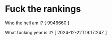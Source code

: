 # Fuck the rankings

Who the hell am I?
{ 9946660 }

What fucking year is it?
[ 2024-12-22T19:17:24Z ]
